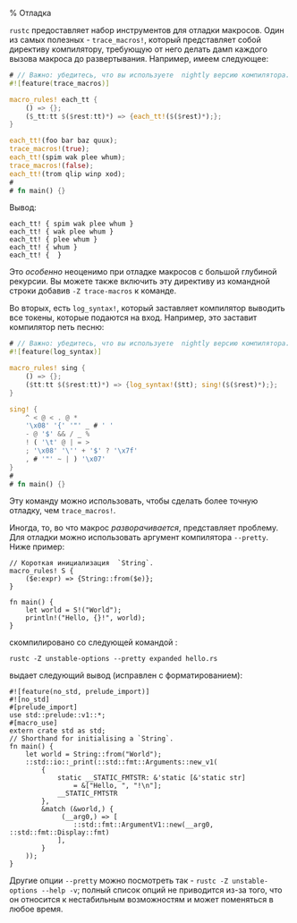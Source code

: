 % Отладка

`rustc` предоставляет набор инструментов для отладки макросов. Один из самых полезных -  `trace_macros!`, который представляет собой директиву компилятору, требующую от него делать дамп каждого вызова макроса до развертывания.  Например, имеем следующее:

```rust
# // Важно: убедитесь, что вы используете  nightly версию компилятора.
#![feature(trace_macros)]

macro_rules! each_tt {
    () => {};
    ($_tt:tt $($rest:tt)*) => {each_tt!($($rest)*);};
}

each_tt!(foo bar baz quux);
trace_macros!(true);
each_tt!(spim wak plee whum);
trace_macros!(false);
each_tt!(trom qlip winp xod);
# 
# fn main() {}
```

Вывод:

```text
each_tt! { spim wak plee whum }
each_tt! { wak plee whum }
each_tt! { plee whum }
each_tt! { whum }
each_tt! {  }
```

Это *особенно* неоценимо при отладке макросов с большой глубиной рекурсии. Вы можете также включить эту директиву из командной строки добавив `-Z trace-macros` к команде.

Во вторых, есть `log_syntax!`, который заставляет компилятор выводить все токены, которые подаются на вход. Например, это заставит компилятор петь песню:

```rust
# // Важно: убедитесь, что вы используете  nightly версию компилятора.
#![feature(log_syntax)]

macro_rules! sing {
    () => {};
    ($tt:tt $($rest:tt)*) => {log_syntax!($tt); sing!($($rest)*);};
}

sing! {
    ^ < @ < . @ *
    '\x08' '{' '"' _ # ' '
    - @ '$' && / _ %
    ! ( '\t' @ | = >
    ; '\x08' '\'' + '$' ? '\x7f'
    , # '"' ~ | ) '\x07'
}
# 
# fn main() {}
```

Эту команду можно использовать, чтобы сделать более точную отладку, чем  `trace_macros!`.

Иногда, то, во что макрос *разворачивается*, представляет проблему.  Для отладки можно использовать аргумент компилятора `--pretty`.  Ниже пример:

```ignore
// Короткая инициализация  `String`.
macro_rules! S {
    ($e:expr) => {String::from($e)};
}

fn main() {
    let world = S!("World");
    println!("Hello, {}!", world);
}
```

скомпилировано со следующей командой :

```shell
rustc -Z unstable-options --pretty expanded hello.rs
```

выдает следующий вывод (исправлен с форматированием):

```ignore
#![feature(no_std, prelude_import)]
#![no_std]
#[prelude_import]
use std::prelude::v1::*;
#[macro_use]
extern crate std as std;
// Shorthand for initialising a `String`.
fn main() {
    let world = String::from("World");
    ::std::io::_print(::std::fmt::Arguments::new_v1(
        {
            static __STATIC_FMTSTR: &'static [&'static str]
                = &["Hello, ", "!\n"];
            __STATIC_FMTSTR
        },
        &match (&world,) {
             (__arg0,) => [
                ::std::fmt::ArgumentV1::new(__arg0, ::std::fmt::Display::fmt)
            ],
        }
    ));
}
```

Другие опции `--pretty` можно посмотреть так - `rustc -Z unstable-options --help -v`; полный список опций не приводится из-за того, что он относится к нестабильным возможностям и может поменяться в любое время.
